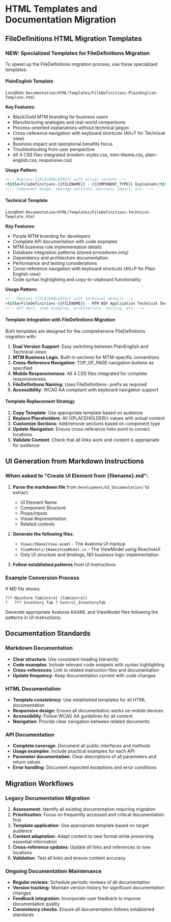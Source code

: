 # HTML Templates and Documentation Migration

## **FileDefinitions HTML Migration Templates**

### **NEW: Specialized Templates for FileDefinitions Migration**
To speed up the FileDefinitions migration process, use these specialized templates:

#### **PlainEnglish Template**
Location: `Documentation/HTML/Templates/FileDefinitions-PlainEnglish-Template.html`

**Key Features:**
- Black/Gold MTM branding for business users
- Manufacturing analogies and real-world comparisons
- Process-oriented explanations without technical jargon
- Cross-reference navigation with keyboard shortcuts (Alt+T for Technical view)
- Business impact and operational benefits focus
- Troubleshooting from user perspective
- All 4 CSS files integrated (modern-styles.css, mtm-theme.css, plain-english.css, responsive.css)

**Usage Pattern:**
```html
<!-- Replace {{PLACEHOLDERS}} with actual content -->
<title>FileDefinitions-{{FILENAME}} - {{COMPONENT_TYPE}} Explained</title>
<!-- Component badge, analogy sections, business impact, etc. -->
```

#### **Technical Template**
Location: `Documentation/HTML/Templates/FileDefinitions-Technical-Template.html`

**Key Features:**
- Purple MTM branding for developers
- Complete API documentation with code examples
- MTM business rule implementation details
- Database integration patterns (stored procedures only)
- Dependency and architecture documentation
- Performance and testing considerations
- Cross-reference navigation with keyboard shortcuts (Alt+P for Plain English view)
- Code syntax highlighting and copy-to-clipboard functionality

**Usage Pattern:**
```html
<!-- Replace {{PLACEHOLDERS}} with technical details -->
<title>FileDefinitions-{{FILENAME}} - MTM WIP Application Technical Documentation</title>
<!-- API docs, code examples, architecture, testing, etc. -->
```

#### **Template Integration with FileDefinitions Migration**
Both templates are designed for the comprehensive FileDefinitions migration with:

1. **Dual Version Support**: Easy switching between PlainEnglish and Technical views
2. **MTM Business Logic**: Built-in sections for MTM-specific conventions
3. **Cross-Reference Navigation**: TOP_OF_PAGE navigation buttons as specified
4. **Mobile Responsiveness**: All 4 CSS files integrated for complete responsiveness
5. **FileDefinitions Naming**: Uses FileDefinitions- prefix as required
6. **Accessibility**: WCAG AA compliant with keyboard navigation support

#### **Template Replacement Strategy**
1. **Copy Template**: Use appropriate template based on audience
2. **Replace Placeholders**: All {{PLACEHOLDER}} values with actual content
3. **Customize Sections**: Add/remove sections based on component type
4. **Update Navigation**: Ensure cross-reference links point to correct locations
5. **Validate Content**: Check that all links work and content is appropriate for audience

## **UI Generation from Markdown Instructions**

### When asked to "Create UI Element from {filename}.md":

1. **Parse the markdown file** from `Development/UI_Documentation/` to extract:
   - UI Element Name
   - Component Structure
   - Props/Inputs
   - Visual Representation
   - Related controls

2. **Generate the following files**:
   - `Views/{Name}View.axaml` - The Avalonia UI markup
   - `ViewModels/{Name}ViewModel.cs` - The ViewModel using ReactiveUI
   - Only UI structure and bindings, NO business logic implementation

3. **Follow established patterns** from UI Instructions

### **Example Conversion Process**
If MD file shows:
```
??? MainForm_TabControl (TabControl)
?   ??? Inventory Tab ? Control_InventoryTab
```

Generate appropriate Avalonia AXAML and ViewModel files following the patterns in UI-Instructions.

## **Documentation Standards**

### **Markdown Documentation**
- **Clear structure**: Use consistent heading hierarchy
- **Code examples**: Include relevant code snippets with syntax highlighting
- **Cross-references**: Link to related instruction files and documentation
- **Update frequency**: Keep documentation current with code changes

### **HTML Documentation**
- **Template consistency**: Use established templates for all HTML documentation
- **Responsive design**: Ensure all documentation works on mobile devices
- **Accessibility**: Follow WCAG AA guidelines for all content
- **Navigation**: Provide clear navigation between related documents

### **API Documentation**
- **Complete coverage**: Document all public interfaces and methods
- **Usage examples**: Include practical examples for each API
- **Parameter documentation**: Clear descriptions of all parameters and return values
- **Error handling**: Document expected exceptions and error conditions

## **Migration Workflows**

### **Legacy Documentation Migration**
1. **Assessment**: Identify all existing documentation requiring migration
2. **Prioritization**: Focus on frequently accessed and critical documentation first
3. **Template application**: Use appropriate template based on target audience
4. **Content adaptation**: Adapt content to new format while preserving essential information
5. **Cross-reference updates**: Update all links and references to new locations
6. **Validation**: Test all links and ensure content accuracy

### **Ongoing Documentation Maintenance**
- **Regular reviews**: Schedule periodic reviews of all documentation
- **Version tracking**: Maintain version history for significant documentation changes
- **Feedback integration**: Incorporate user feedback to improve documentation quality
- **Consistency checks**: Ensure all documentation follows established standards